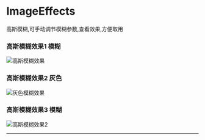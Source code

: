 # ImageEffects
高斯模糊,可手动调节模糊参数,查看效果,方便取用

###  高斯模糊效果1 模糊
![高斯模糊效果](image/image1.png)
### 高斯模糊效果2 灰色
![灰色模糊效果](image/image2.png)
### 高斯模糊效果3 模糊
![高斯模糊效果2](image/image3.png)

**************
